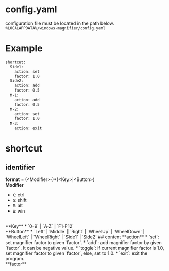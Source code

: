 # config.yaml
configuration file must be located in the path below.  
`%LOCALAPPDATA%/windows-magnifier/config.yaml`

# Example
```sh
shortcut:
  Side1:
    action: set
    factor: 1.0
  Side2:
    action: add
    factor: 0.5
  M-1:
    action: add
    factor: 0.5
  M-2:
    action: set
    factor: 1.0
  M-3:
    action: exit
```

# shortcut
## identifier
**format** = (\<Modifier\>-)\*(\<Key\>|\<Button\>)
<br/>
**Modifier**
* `C`: ctrl
* `S`: shift
* `M`: alt
* `W`: win
<br/>
**Key**
* `0-9` | `A-Z` | `F1-F12`
<br/>
**Button**
* `Left` | `Middle` | `Right` | `WheelUp` | `WheelDown` | `WheelLeft` | `WheelRight` | `Side1` | `Side2`
## content
**action**
* `set`: set magnifier factor to given `factor`.
* `add`: add magnifier factor by given `factor`. It can be negative value.
* `toggle`: if current magnifier factor is 1.0, set magnifier factor to given `factor`, else, set to 1.0.
* `exit`: exit the program.
<br/>
**factor**
